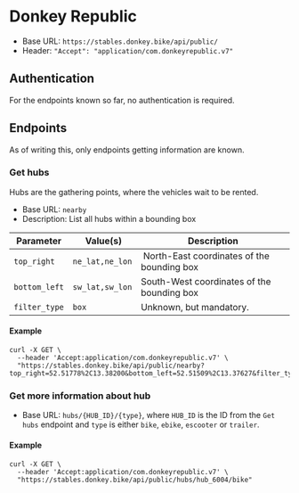 # Donkey Republic

- Base URL: `https://stables.donkey.bike/api/public/`
- Header: `"Accept": "application/com.donkeyrepublic.v7"`

## Authentication
For the endpoints known so far, no authentication is required.

## Endpoints
As of writing this, only endpoints getting information are known.

### Get hubs
Hubs are the gathering points, where the vehicles wait to be rented.

- Base URL: `nearby`
- Description: List all hubs within a bounding box

Parameter     | Value(s)        | Description
--------------|-----------------|-------------------------------------------
`top_right`   | `ne_lat,ne_lon` | North-East coordinates of the bounding box
`bottom_left` | `sw_lat,sw_lon` | South-West coordinates of the bounding box
`filter_type` | `box`           | Unknown, but mandatory.

#### Example
```
curl -X GET \
  --header 'Accept:application/com.donkeyrepublic.v7' \
  "https://stables.donkey.bike/api/public/nearby?top_right=52.51778%2C13.38200&bottom_left=52.51509%2C13.37627&filter_type=box"
```

### Get more information about hub

- Base URL: `hubs/{HUB_ID}/{type}`, where `HUB_ID` is the ID from the `Get hubs` endpoint and `type` is either `bike`, `ebike`, `escooter` or `trailer`.

#### Example
```
curl -X GET \
  --header 'Accept:application/com.donkeyrepublic.v7' \
  "https://stables.donkey.bike/api/public/hubs/hub_6004/bike"
```

